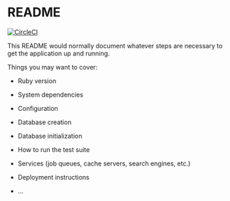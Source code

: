 # README

[![CircleCI](https://circleci.com/gh/RSRBX07/exo-thomas.svg?style=svg)](https://circleci.com/gh/RSRBX07/exo-thomas)

This README would normally document whatever steps are necessary to get the
application up and running.

Things you may want to cover:

* Ruby version

* System dependencies

* Configuration

* Database creation

* Database initialization

* How to run the test suite

* Services (job queues, cache servers, search engines, etc.)

* Deployment instructions

* ...
